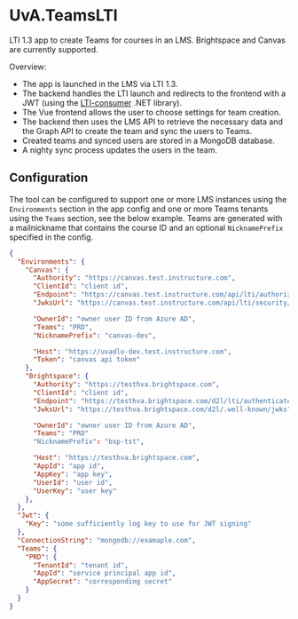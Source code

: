 # UvA.TeamsLTI
LTI 1.3 app to create Teams for courses in an LMS. Brightspace and Canvas are currently supported.

Overview:
- The app is launched in the LMS via LTI 1.3.
- The backend handles the LTI launch and redirects to the frontend with a JWT (using the [LTI-consumer](https://github.com/UvA/LTI-consumer) .NET library).
- The Vue frontend allows the user to choose settings for team creation.
- The backend then uses the LMS API to retrieve the necessary data and the Graph API to create the team and sync the users to Teams.
- Created teams and synced users are stored in a MongoDB database.
- A nighty sync process updates the users in the team.

## Configuration
The tool can be configured to support one or more LMS instances using the `Environments` section in the app config and one or more Teams tenants using the `Teams` section, see the below example. 
Teams are generated with a mailnickname that contains the course ID and an optional `NicknamePrefix` specified in the config.
```json
{
  "Environments": {
    "Canvas": {
      "Authority": "https://canvas.test.instructure.com",
      "ClientId": "client id",
      "Endpoint": "https://canvas.test.instructure.com/api/lti/authorize_redirect",
      "JwksUrl": "https://canvas.test.instructure.com/api/lti/security/jwks",

      "OwnerId": "owner user ID from Azure AD",
      "Teams": "PRD",
      "NicknamePrefix": "canvas-dev",

      "Host": "https://uvadlo-dev.test.instructure.com",
      "Token": "canvas api token"
    },
    "Brightspace": {
      "Authority": "https://testhva.brightspace.com",
      "ClientId": "client id",
      "Endpoint": "https://testhva.brightspace.com/d2l/lti/authenticate",
      "JwksUrl": "https://testhva.brightspace.com/d2l/.well-known/jwks",

      "OwnerId": "owner user ID from Azure AD",
      "Teams": "PRD"
      "NicknamePrefix": "bsp-tst",

      "Host": "https://testhva.brightspace.com",
      "AppId": "app id",
      "AppKey": "app key",
      "UserId": "user id",
      "UserKey": "user key"
    },
  },
  "Jwt": {
    "Key": "some sufficiently log key to use for JWT signing"
  },
  "ConnectionString": "mongodb://examaple.com",
  "Teams": {
    "PRD": {
      "TenantId": "tenant id",
      "AppId": "service principal app id",
      "AppSecret": "corresponding secret"
    }
  }
}
```
